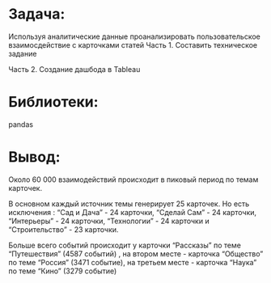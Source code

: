 # Задача:
Используя аналитические данные проанализировать пользовательское взаимосдействие с карточками статей
Часть 1. Составить техническое задание

Часть 2. Создание дашбода в Tableau

# Библиотеки:
pandas

# Вывод:
Около 60 000 взаимодействий происходит в пиковый период по темам карточек.

В основном каждый источник темы генерирует 25 карточек. Но есть исключения : “Сад и Дача” - 24 карточки, “Сделай Сам” - 24 карточки, “Интерьеры” - 24 карточки, “Технологии” - 24 карточки и “Строительство” - 23 карточки.

Больше всего событий происходит у карточки “Рассказы” по теме “Путешествия” (4587 событий) , на втором месте - карточка “Общество” по теме “Россия” (3471 событие), на третьем месте - карточка “Наука” по теме “Кино” (3279 событие)


